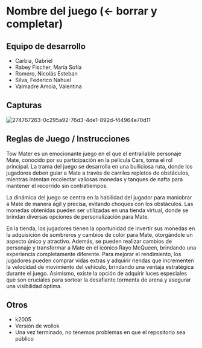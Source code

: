 # Nombre del juego (<- borrar y completar)

## Equipo de desarrollo

- Carbia, Gabriel
- Rabey Fischer, María Sofía
- Romero, Nicolás Esteban
- Silva, Federico Nahuel
- Valmadre Amoia, Valentina

## Capturas

![274767263-0c295a92-76d3-4de1-892d-f44964e70d11](https://github.com/pdepviernestm/2023-tpgame-mate-lavado/assets/129192258/cccc25e0-39ad-4491-b3a9-cc162ff6ec1a)

## Reglas de Juego / Instrucciones

Tow Mater es un emocionante juego en el que el entrañable personaje Mate, conocido por su participación en la película Cars, toma el rol principal. La trama del juego se desarrolla en una bulliciosa ruta, donde los jugadores deben guiar a Mate a través de carriles repletos de obstáculos, mientras intentan recolectar valiosas monedas y tanques de nafta para mantener el recorrido sin contratiempos.

La dinámica del juego se centra en la habilidad del jugador para maniobrar a Mate de manera ágil y precisa, evitando choques con los obstáculos. Las monedas obtenidas pueden ser utilizadas en una tienda virtual, donde se brindan diversas opciones de personalización para Mate.

En la tienda, los jugadores tienen la oportunidad de invertir sus monedas en la adquisición de sombreros y cambios de color para Mate, otorgándole un aspecto único y atractivo. Además, se pueden realizar cambios de personaje y transformar a Mate en el icónico Rayo McQueen, brindando una experiencia completamente diferente. Para mejorar el rendimiento, los jugadores pueden comprar vidas extras y adquirir riendas que incrementen la velocidad de movimiento del vehículo, brindando una ventaja estratégica durante el juego. Asimismo, existe la opción de adquirir luces especiales que son cruciales para sortear la desafiante tormenta de arena y asegurar una visibilidad óptima.


## Otros

- k2005
- Versión de wollok
- Una vez terminado, no tenemos problemas en que el repositorio sea público
